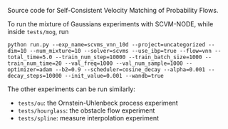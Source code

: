 Source code for Self-Consistent Velocity Matching of Probability Flows.

To run the mixture of Gaussians experiments with SCVM-NODE, while inside `tests/mog`, run
```
python run.py --exp_name=scvms_vnn_10d --project=uncategorized --dim=10 --num_mixture=10 --solver=scvms --use_ibp=true --flow=vnn --total_time=5.0 --train_num_step=10000 --train_batch_size=1000 --train_num_time=20 --val_freq=1000 --val_num_sample=1000 --optimizer=adam --b2=0.9 --scheduler=cosine_decay --alpha=0.001 --decay_steps=10000 --init_value=0.001 --wandb=true
```

The other experiments can be run similarly:
- `tests/ou`: the Ornstein-Uhlenbeck process experiment
- `tests/hourglass`: the obstacle flow experiment
- `tests/spline`: measure interpolation experiment
